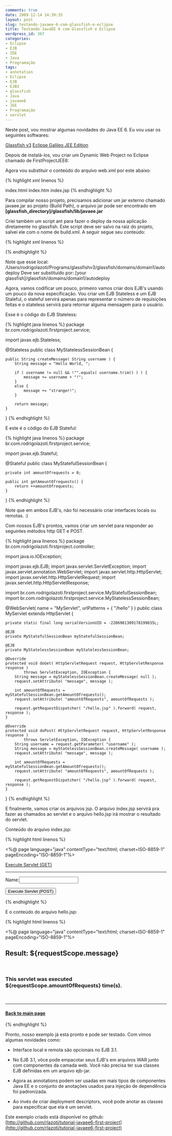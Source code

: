 ```yaml
---
comments: true
date: 2009-12-14 14:39:33
layout: post
slug: testando-javaee-6-com-glassfish-e-eclipse
title: Testando JavaEE 6 com Glassfish e Eclipse
wordpress_id: 367
categories:
- Eclipse
- EJB
- IDE
- Java
- Programação
tags:
- annotation
- Eclipse
- EJB
- EJB3
- glassfish
- Java
- javaee6
- JEE
- Programação
- servlet
---
```


Neste post, vou mostrar algumas novidades do Java EE 6.
Eu vou usar os seguintes softwares:

[Glassfish v3](http://java.sun.com/javaee/downloads/index.jsp)
[ Eclipse Galileo JEE Edition](www.eclipse.org/)

Depois de instalá-los, vou criar um Dynamic Web Project no Eclipse chamado de FirstProjectJEE6:

Agora vou substituir o conteúdo do arquivo web.xml por este abaixo:

{% highlight xml linenos %}
<?xml version="1.0" encoding="UTF-8"?>
<web-app xmlns="http://java.sun.com/xml/ns/javaee" xmlns:xsi="http://www.w3.org/2001/XMLSchema-instance"
	xsi:schemaLocation="http://java.sun.com/xml/ns/javaee http://java.sun.com/xml/ns/javaee/web-app_3_0.xsd"
	version="3.0">
	<welcome-file-list>
		<welcome-file>index.html</welcome-file>
		<welcome-file>index.htm</welcome-file>
		<welcome-file>index.jsp</welcome-file>
	</welcome-file-list>
</web-app>
{% endhighlight %}

Para compilar nosso projeto, precisamos adicionar um jar externo chamado javaee.jar ao projeto (Build Path),  o arquivo jar pode ser encontrado em **[glassfish_directory]/glassfish/lib/javaee.jar**

Criei também um script ant para fazer o deploy da nossa aplicação diretamente no glassfish. Este script deve ser salvo na raiz do projeto, salvei ele com o nome de build.xml. A seguir segue seu conteúdo:

{% highlight xml linenos %}
<?xml version="1.0" encoding="UTF-8"?>
<project name="FirstProject JavaEE 6" basedir="." default="deploy">
	<property name="warfile" value="FirstProject" />
	<target name="create">
		<war destfile="${warfile}.war" webxml="WebContent/WEB-INF/web.xml" update="true">
			<classes dir="build/classes" />
			<fileset dir="WebContent">
				<exclude name="WEB-INF/web.xml" />
			</fileset>
		</war>
	</target>
	<target name="copy">
		<copy todir="/Users/rodrigolazoti/Programs/glassfishv3/glassfish/domains/domain1/autodeploy" overwrite="true">
			<fileset dir=".">
				<include name="*.war" />
			</fileset>
		</copy>
	</target>
	<target name="deploy">
		<antcall target="create" />
		<antcall target="copy" />
	</target>
</project>
{% endhighlight %}

Note que esse local:
/Users/rodrigolazoti/Programs/glassfishv3/glassfish/domains/domain1/autodeploy
Deve ser substituído por:
[your glassfish]/glassfish/domains/domain1/autodeploy

Agora, vamos codificar um pouco, primeiro vamos criar dois EJB's usando um pouco da nova especificação.
Vou criar um EJB Stateless e um EJB Staleful, o stateful servirá apenas para representar o número de requisições feitas e o stateless servirá para retornar alguma mensagem para o usuário.

Esse é o código do EJB Stateless:

{% highlight java linenos %}
package br.com.rodrigolazoti.firstproject.service;

import javax.ejb.Stateless;

@Stateless
public class MyStatelessSessionBean {

	public String createMessage( String username ) {
		String message = "Hello World, ";

		if ( username != null && !"".equals( username.trim() ) ) {
			message += username + "!";
		}
		else {
			message += "stranger!";
		}

		return message;
	}

}
{% endhighlight %}

E este é o código do EJB Stateful:

{% highlight java linenos %}
package br.com.rodrigolazoti.firstproject.service;

import javax.ejb.Stateful;

@Stateful
public class MyStatefulSessionBean {

	private int amountOfrequests = 0;

	public int getAmountOfrequests() {
		return ++amountOfrequests;
	}

}
{% endhighlight %}

Note que em ambos EJB's, não foi necessário criar interfaces locais ou remotas. :)

Com nossos  EJB's prontos, vamos criar um servlet para responder ao seguintes métodos http GET e POST.

{% highlight java linenos %}
package br.com.rodrigolazoti.firstproject.controller;

import java.io.IOException;

import javax.ejb.EJB;
import javax.servlet.ServletException;
import javax.servlet.annotation.WebServlet;
import javax.servlet.http.HttpServlet;
import javax.servlet.http.HttpServletRequest;
import javax.servlet.http.HttpServletResponse;

import br.com.rodrigolazoti.firstproject.service.MyStatefulSessionBean;
import br.com.rodrigolazoti.firstproject.service.MyStatelessSessionBean;

@WebServlet( name = "MyServlet", urlPatterns = { "/hello" } )
public class MyServlet extends HttpServlet {

	private static final long serialVersionUID = -2206981309178199835L;

	@EJB
	private MyStatefulSessionBean myStatefulSessionBean;

	@EJB
	private MyStatelessSessionBean myStatelessSessionBean;

	@Override
	protected void doGet( HttpServletRequest request, HttpServletResponse response )
			throws ServletException, IOException {
		String message = myStatelessSessionBean.createMessage( null );
		request.setAttribute( "message", message );

		int amountOfRequests = myStatefulSessionBean.getAmountOfrequests();
		request.setAttribute( "amountOfRequests", amountOfRequests );

		request.getRequestDispatcher( "/hello.jsp" ).forward( request, response );
	}

	@Override
	protected void doPost( HttpServletRequest request, HttpServletResponse response )
			throws ServletException, IOException {
		String username = request.getParameter( "username" );
		String message = myStatelessSessionBean.createMessage( username );
		request.setAttribute( "message", message );

		int amountOfRequests = myStatefulSessionBean.getAmountOfrequests();
		request.setAttribute( "amountOfRequests", amountOfRequests );

		request.getRequestDispatcher( "/hello.jsp" ).forward( request, response );
	}

}
{% endhighlight %}

E finalmente, vamos criar os arquivos jsp. O arquivo index.jsp servirá pra fazer as chamados ao servlet e o arquivo hello.jsp irá mostrar o resultado do servlet.

Conteúdo do arquivo index.jsp:

{% highlight html linenos %}
<?xml version="1.0" encoding="ISO-8859-1" ?>
<%@ page language="java" contentType="text/html; charset=ISO-8859-1" pageEncoding="ISO-8859-1"%>
<!DOCTYPE html PUBLIC "-//W3C//DTD XHTML 1.0 Transitional//EN"
  "http://www.w3.org/TR/xhtml1/DTD/xhtml1-transitional.dtd">
<html xmlns="http://www.w3.org/1999/xhtml">
<head>
  <meta http-equiv="Content-Type" content="text/html; charset=ISO-8859-1" />
  <meta name="author" content="Rodrigo Lazoti"/>
  <title>First Java EE 6 Example</title>
</head>
<body>
  <p><a href="hello">Execute Servlet (GET)</a></p>

  <hr width="100%" noshade="noshade"/>

  <form action="hello" method="post">
    <p>Name:<input type="text" name="username"/></p>
    <p><button type="submit">Execute Servlet (POST)</button></p>
  </form>
</body>
</html>
{% endhighlight %}

E o conteúdo do arquivo hello.jsp:

{% highlight html linenos %}
<?xml version="1.0" encoding="ISO-8859-1" ?>
<%@ page language="java" contentType="text/html; charset=ISO-8859-1" pageEncoding="ISO-8859-1"%>
<!DOCTYPE html PUBLIC "-//W3C//DTD XHTML 1.0 Transitional//EN"
  "http://www.w3.org/TR/xhtml1/DTD/xhtml1-transitional.dtd">
<html xmlns="http://www.w3.org/1999/xhtml">
<head>
  <meta http-equiv="Content-Type" content="text/html; charset=ISO-8859-1" />
  <meta name="author" content="Rodrigo Lazoti"/>
  <title>First Java EE 6 Example</title>
</head>
<body>
  <h2>Result: ${requestScope.message}</h2><br/>
  <h3>This servlet was executed ${requestScope.amountOfRequests} time(s).</h3><br/>
  <hr width="100%" noshade="noshade"/>
  <h4><a href="index.jsp">Back to main page</a></h4>
</body>
</html>
{% endhighlight %}

Pronto, nosso exemplo já esta pronto e pode ser testado. Com vimos algumas novidades como:



	
  * Interface local e remota são opcionais no EJB 3.1.

	
  * No EJB 3.1, vôce pode empacotar seus EJB's em arquivos WAR junto com componentes da camada web. Você não precisa ter sua classes EJB definidas em um arquivo ejb-jar.

	
  * Agora as annotations podem ser usadas em mais tipos de componentes Java EE e o conjunto de anotações usados para injeção de dependência foi padronizada.

	
  * Ao invés de criar deployment descriptors, você pode anotar as classes para especificar que ela é um servlet.



Este exemplo criado está disponível no github: [http://github.com/rlazoti/tutorial-javaee6-first-project](http://github.com/rlazoti/tutorial-javaee6-first-project)
